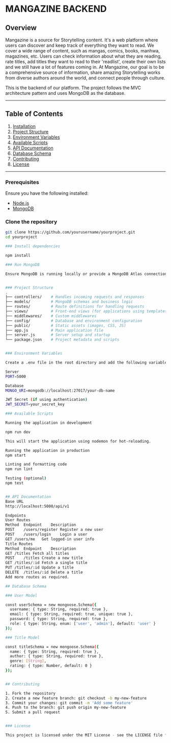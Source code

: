 # MANGAZINE BACKEND

## Overview

 Mangazine is a source for Storytelling content. It's a web platform where users can discover and keep track of everything they want to read. We cover a wide range of content, such as mangas, comics, books, manhwa, magazines, etc. 
 Users can check information about what they are reading, rate titles, add titles they want to read to their 'readlist', create their own lists and we still have a lot of features coming in. At Mangazine, our goal is to be a comprehensive source of information, share amazing Storytelling works from diverse authors around the world, and connect people through culture.



 This is the backend of our platform. The project follows the MVC architecture pattern and uses MongoDB as the database.

---

## Table of Contents
1. [Installation](#installation)
2. [Project Structure](#project-structure)
3. [Environment Variables](#environment-variables)
4. [Available Scripts](#available-scripts)
5. [API Documentation](#api-documentation)
6. [Database Schema](#database-schema)
7. [Contributing](#contributing)
8. [License](#license)

---

### Prerequisites
Ensure you have the following installed:
- [Node.js](https://nodejs.org/)
- [MongoDB](https://www.mongodb.com/)

### Clone the repository
```bash
git clone https://github.com/yourusername/yourproject.git
cd yourproject

### Install dependencies

npm install

### Run MongoDB

Ensure MongoDB is running locally or provide a MongoDB Atlas connection URL in your environment variables.


### Project Structure
.
├── controllers/    # Handles incoming requests and responses
├── models/         # MongoDB schemas and business logic
├── routes/         # Route definitions for handling requests
├── views/          # Front-end views (for applications using templates)
├── middlewares/    # Custom middlewares
├── config/         # Database and environment configuration
├── public/         # Static assets (images, CSS, JS)
├── app.js          # Main application file
├── server.js       # Server setup and startup
└── package.json    # Project metadata and scripts


### Environment Variables

Create a .env file in the root directory and add the following variables:

Server
PORT=5000

Database
MONGO_URI=mongodb://localhost:27017/your-db-name

JWT Secret (if using authentication)
JWT_SECRET=your_secret_key

### Available Scripts

Running the application in development

npm run dev

This will start the application using nodemon for hot-reloading.

Running the application in production
npm start

Linting and formatting code
npm run lint

Testing (optional)
npm test


## API Documentation
Base URL
http://localhost:5000/api/v1

Endpoints
User Routes
Method	Endpoint	Description
POST	/users/register	Register a new user
POST	/users/login	Login a user
GET	/users/me	Get logged-in user info
Title Routes
Method	Endpoint	Description
GET	/titles	Fetch all titles
POST	/titles	Create a new title
GET	/titles/:id	Fetch a single title
PUT	/titles/:id	Update a title
DELETE	/titles/:id	Delete a title
Add more routes as required.

## Database Schema

### User Model

const userSchema = new mongoose.Schema({
  username: { type: String, required: true },
  email: { type: String, required: true, unique: true },
  password: { type: String, required: true },
  role: { type: String, enum: ['user', 'admin'], default: 'user' }
});

### Title Model

const titleSchema = new mongoose.Schema({
  name: { type: String, required: true },
  author: { type: String, required: true },
  genre: [String],
  rating: { type: Number, default: 0 }
});


## Contributing

1. Fork the repository
2. Create a new feature branch: git checkout -b my-new-feature
3. Commit your changes: git commit -m 'Add some feature'
4. Push to the branch: git push origin my-new-feature
5. Submit a pull request


### License

This project is licensed under the MIT License - see the LICENSE file for details.
